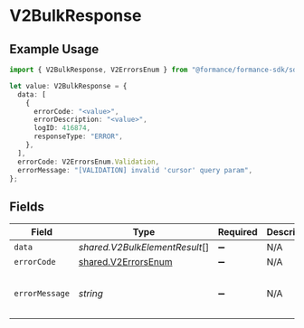# V2BulkResponse

## Example Usage

```typescript
import { V2BulkResponse, V2ErrorsEnum } from "@formance/formance-sdk/sdk/models/shared";

let value: V2BulkResponse = {
  data: [
    {
      errorCode: "<value>",
      errorDescription: "<value>",
      logID: 416874,
      responseType: "ERROR",
    },
  ],
  errorCode: V2ErrorsEnum.Validation,
  errorMessage: "[VALIDATION] invalid 'cursor' query param",
};
```

## Fields

| Field                                                             | Type                                                              | Required                                                          | Description                                                       | Example                                                           |
| ----------------------------------------------------------------- | ----------------------------------------------------------------- | ----------------------------------------------------------------- | ----------------------------------------------------------------- | ----------------------------------------------------------------- |
| `data`                                                            | *shared.V2BulkElementResult*[]                                    | :heavy_minus_sign:                                                | N/A                                                               |                                                                   |
| `errorCode`                                                       | [shared.V2ErrorsEnum](../../../sdk/models/shared/v2errorsenum.md) | :heavy_minus_sign:                                                | N/A                                                               | VALIDATION                                                        |
| `errorMessage`                                                    | *string*                                                          | :heavy_minus_sign:                                                | N/A                                                               | [VALIDATION] invalid 'cursor' query param                         |
